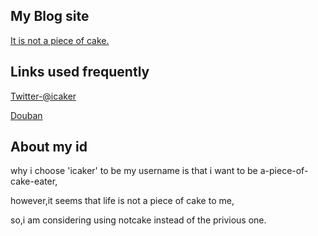 ---
---

## My Blog site 
  [It is not a piece of cake.](http://icaker.info)

## Links used frequently
  [Twitter-@icaker](http://twitter.com/icaker)

  [Douban](http://www.douban.com/people/icaker/)
  
## About my id
  why i choose 'icaker' to be my username is that i want to be a-piece-of-cake-eater,

  however,it seems that life is not a piece of cake to me,

  so,i am considering using notcake instead of the privious one. 





